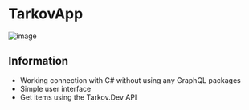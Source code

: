 # TarkovApp

![image](https://github.com/Rick-Huisman/TarkovApp/assets/138512421/b862e2de-0964-44ea-af9c-e5b04ac00612)

## Information
- Working connection with C# without using any GraphQL packages
- Simple user interface
- Get items using the Tarkov.Dev API
